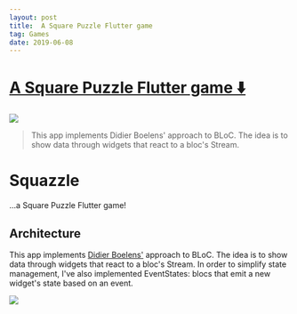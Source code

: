 ```yaml
---
layout: post
title:  A Square Puzzle Flutter game
tag: Games
date: 2019-06-08
---
```


# [A Square Puzzle Flutter game ️⬇️ ](http://github.com/GLodi/squazzle)  

![](https://flutterawesome.com/content/images/2019/06/squazzle-1.jpg)
 
> This app implements Didier Boelens' approach to BLoC. The idea is to show data through widgets that react to a bloc's Stream.

 
# Squazzle

...a Square Puzzle Flutter game!

## Architecture

This app implements [Didier Boelens'](https://www.didierboelens.com/2018/12/reactive-programming---streams---bloc---practical-use-cases/) approach to BLoC.
The idea is to show data through widgets that react to a bloc's Stream.
In order to simplify state management, I've also implemented EventStates: 
blocs that emit a new widget's state based on an event.

![](https://raw.githubusercontent.com/GLodi/squazzle/master/https://raw.githubusercontent.com/GLodi/squazzle/master/gfx/screen.png)

